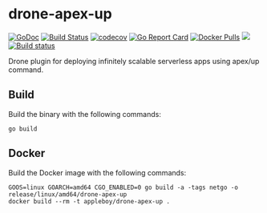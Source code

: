 # drone-apex-up

[![GoDoc](https://godoc.org/github.com/appleboy/drone-apex-up?status.svg)](https://godoc.org/github.com/appleboy/drone-apex-up)
[![Build Status](https://drone.ggz.tw/api/badges/appleboy/drone-apex-up/status.svg)](https://drone.ggz.tw/appleboy/drone-apex-up)
[![codecov](https://codecov.io/gh/appleboy/drone-apex-up/branch/master/graph/badge.svg)](https://codecov.io/gh/appleboy/drone-apex-up)
[![Go Report Card](https://goreportcard.com/badge/github.com/appleboy/drone-apex-up)](https://goreportcard.com/report/github.com/appleboy/drone-apex-up)
[![Docker Pulls](https://img.shields.io/docker/pulls/appleboy/drone-apex-up.svg)](https://hub.docker.com/r/appleboy/drone-apex-up/)
[![](https://images.microbadger.com/badges/image/appleboy/drone-apex-up.svg)](https://microbadger.com/images/appleboy/drone-apex-up "Get your own image badge on microbadger.com")
[![Build status](https://ci.appveyor.com/api/projects/status/pmkfbnwtlf1fm45l/branch/master?svg=true)](https://ci.appveyor.com/project/appleboy/drone-apex-up/branch/master)

Drone plugin for deploying infinitely scalable serverless apps using apex/up command.

## Build

Build the binary with the following commands:

```
go build
```

## Docker

Build the Docker image with the following commands:

```
GOOS=linux GOARCH=amd64 CGO_ENABLED=0 go build -a -tags netgo -o release/linux/amd64/drone-apex-up
docker build --rm -t appleboy/drone-apex-up .
```
